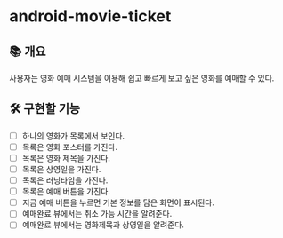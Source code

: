 # android-movie-ticket

## 📚️ 개요

사용자는 영화 예매 시스템을 이용해 쉽고 빠르게 보고 싶은 영화를 예매할 수 있다.

## 🛠️ 구현할 기능

- [ ] 하나의 영화가 목록에서 보인다.
- [ ] 목록은 영화 포스터를 가진다.
- [ ] 목록은 영화 제목을 가진다.
- [ ] 목록은 상영일을 가진다.
- [ ] 목록은 러닝타임을 가진다.
- [ ] 목록은 예매 버튼을 가진다.
- [ ] 지금 예매 버튼을 누르면 기본 정보를 담은 화면이 표시된다.
- [ ] 예매완료 뷰에서는 취소 가능 시간을 알려준다.
- [ ] 예매완료 뷰에서는 영화제목과 상영일을 알려준다.
